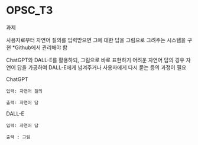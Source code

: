 # OPSC_T3


과제


사용자로부터 자연어 질의를 입력받으면 그에 대한 답을 그림으로 그려주는 시스템을 구현  *Github에서 관리해야 함
 
ChatGPT와 DALL-E를 활용하되, 그림으로 바로 표현하기 어려운 자연어 답의 경우 자연어 답을 가공하여 DALL-E에게 넘겨주거나 사용자에게 다시 묻는 등의 과정이 필요
  
  ChatGPT
  
    입력: 자연어 질의

    출력: 자연어 답
  DALL-E

    입력: 자연어 답

    출력 : 그림
